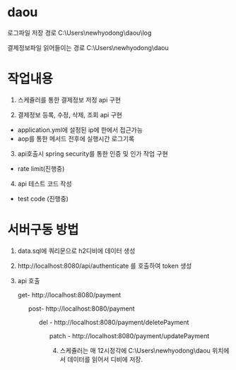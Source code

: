 # daou

로그파일 저장 경로
C:\Users\newhyodong\daou\log

결제정보파일 읽어들이는 경로
C:\Users\newhyodong\daou


# 작업내용

1. 스케쥴러를 통한 결제정보 저정 api 구현

2. 결제정보 등록, 수정, 삭제, 조회 api 구현
- application.yml에 설정된 ip에 한에서 접근가능
- aop를 통한 메서드 전후에 실행시간 로그기록

3. api호출시 spring security를 통한 인증 및 인가 작업 구현
- rate limit(진행중)

4. api 테스트 코드 작성
- test code (진행중)


# 서버구동 방법

1. data.sql에 쿼리문으로 h2디비에 데이터 생성

2. http://localhost:8080/api/authenticate  를 호출하여 token 생성

3. api 호출
<ol>get- http://localhost:8080/payment
<ol>post- http://localhost:8080/payment
<ol>del - http://localhost:8080/payment/deletePayment
<ol>patch - http://localhost:8080/payment/updatePayment

4. 스케쥴러는 매 12시정각에 C:\Users\newhyodong\daou 위치에서 데이터를 읽어서 디비에 저장.
